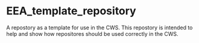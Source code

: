 # EEA_template_repository
A repostory  as a template for use in the CWS. This repostory is intended to help and show how repositores should be used correctly in the CWS. 
